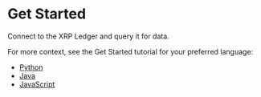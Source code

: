 # Get Started

Connect to the XRP Ledger and query it for data.

For more context, see the Get Started tutorial for your preferred language:

- [Python](https://xrpl.org/get-started-using-python.html)
- [Java](https://xrpl.org/get-started-using-java.html)
- [JavaScript](https://xrpl.org/get-started-using-javascript.html)
